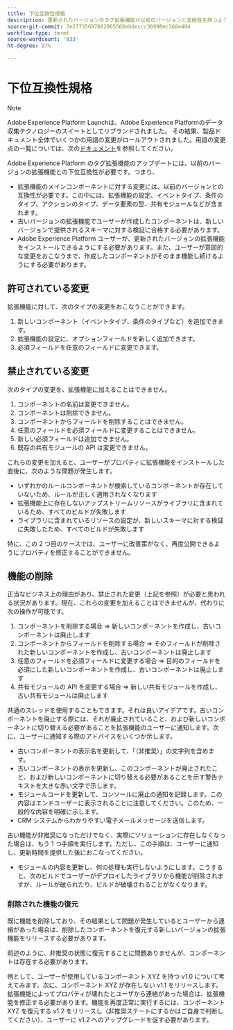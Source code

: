 ```yaml
---
title: 下位互換性規格
description: 更新されたバージョンのタグ拡張機能が以前のバージョンと互換性を持つようにする、Adobe Experience Platform の下位互換性規格について説明します。
source-git-commit: 7e27735697882065566ebdeccc36998ec368e404
workflow-type: tm+mt
source-wordcount: '833'
ht-degree: 97%

---
```


# 下位互換性規格

>[!NOTE]
>
>Adobe Experience Platform Launchは、Adobe Experience Platformのデータ収集テクノロジーのスイートとしてリブランドされました。 その結果、製品ドキュメント全体でいくつかの用語の変更がロールアウトされました。用語の変更点の一覧については、次の[ドキュメント](../term-updates.md)を参照してください。

Adobe Experience Platform のタグ拡張機能のアップデートには、以前のバージョンの拡張機能との下位互換性が必要です。つまり、

* 拡張機能のメインコンポーネントに対する変更には、以前のバージョンとの互換性が必要です。この中には、拡張機能の設定、イベントタイプ、条件のタイプ、アクションのタイプ、データ要素の型、共有モジュールなどが含まれます。
* 古いバージョンの拡張機能でユーザーが作成したコンポーネントは、新しいバージョンで提供されるスキーマに対する検証に合格する必要があります。
* Adobe Experience Platform ユーザーが、更新されたバージョンの拡張機能をインストールできるようにする必要があります。また、ユーザーが意図的な変更をおこなうまで、作成したコンポーネントがそのまま機能し続けるようにする必要があります。

## 許可されている変更

拡張機能に対して、次のタイプの変更をおこなうことができます。

1. 新しいコンポーネント（イベントタイプ、条件のタイプなど）を追加できます。
1. 拡張機能の設定に、オプションフィールドを新しく追加できます。
1. 必須フィールドを任意のフィールドに変更できます。

## 禁止されている変更

次のタイプの変更を、拡張機能に加えることはできません。

1. コンポーネントの名前は変更できません。
1. コンポーネントは削除できません。
1. コンポーネントからフィールドを削除することはできません。
1. 任意のフィールドを必須フィールドに変更することはできません。
1. 新しい必須フィールドは追加できません。
1. 既存の共有モジュールの API は変更できません。

これらの変更を加えると、ユーザーがプロパティに拡張機能をインストールした直後に、次のような問題が発生します。

* いずれかのルールコンポーネントが検索しているコンポーネントが存在していないため、ルールが正しく適用されなくなります
* 拡張機能上に存在しないアップストリームリソースがライブラリに含まれているため、すべてのビルドが失敗します
* ライブラリに含まれているリソースの設定が、新しいスキーマに対する検証に失敗したため、すべてのビルドが失敗します

特に、この 2 つ目のケースでは、ユーザーに改善策がなく、再度公開できるようにプロパティを修正することができません。

## 機能の削除

正当なビジネス上の理由があり、禁止された変更（上記を参照）が必要と思われる状況があります。現在、これらの変更を加えることはできませんが、代わりに次の操作が可能です。

1. コンポーネントを削除する場合 => 新しいコンポーネントを作成し、古いコンポーネントは廃止します
1. コンポーネントからフィールドを削除する場合 => そのフィールドが削除された新しいコンポーネントを作成し、古いコンポーネントは廃止します
1. 任意のフィールドを必須フィールドに変更する場合 => 目的のフィールドを必須にした新しいコンポーネントを作成し、古いコンポーネントは廃止します
1. 共有モジュールの API を変更する場合 => 新しい共有モジュールを作成し、古い共有モジュールは廃止します

共通のスレッドを使用することもできます。それは良いアイデアです。古いコンポーネントを廃止する際には、それが廃止されていること、および新しいコンポーネントに切り替える必要があることを拡張機能のユーザーに通知します。次に、ユーザーに通知する際のアドバイスをいくつか示します。

* 古いコンポーネントの表示名を更新して、「（非推奨）」の文字列を含めます。
* 古いコンポーネントの表示を更新し、このコンポーネントが廃止されたこと、および新しいコンポーネントに切り替える必要があることを示す警告テキストを大きな赤い文字で示します。
* モジュールコードを更新して、コンソールに廃止の通知を記録します。この内容はエンドユーザーに表示されることに注意してください。このため、一般的な内容を明確に示します。
* CRM システムからわかりやすい電子メールメッセージを送信します。

古い機能が非推奨になっただけでなく、実際にソリューションに存在しなくなった場合は、もう 1 つ手順を実行します。ただし、この手順は、ユーザーに通知し、更新時間を提供した後におこなってください。

* モジュールの内容を更新し、何の処理も実行しないようにします。こうすると、次のビルドでユーザーがデプロイしたライブラリから機能が削除されますが、ルールが破られたり、ビルドが破壊されることがなくなります。

### 削除された機能の復元

既に機能を削除しており、その結果として問題が発生しているとユーザーから連絡があった場合は、削除したコンポーネントを復元する新しいバージョンの拡張機能をリリースする必要があります。

前述のように、非推奨の状態に復元することに問題ありませんが、コンポーネントは存在する必要があります。

例として、ユーザーが使用しているコンポーネント XYZ を持つ v1.0 について考えてみます。次に、コンポーネント XYZ が存在しない v1.1 をリリースします。拡張機能によってプロパティが壊れたとユーザから連絡があった場合は、拡張機能を修正する必要があります。機能を再度正常に実行するには、コンポーネント XYZ を復元する v1.2 をリリースし（非推奨ステートにするかはご自身で判断してください）、ユーザーに v1.2 へのアップグレードを促す必要があります。
